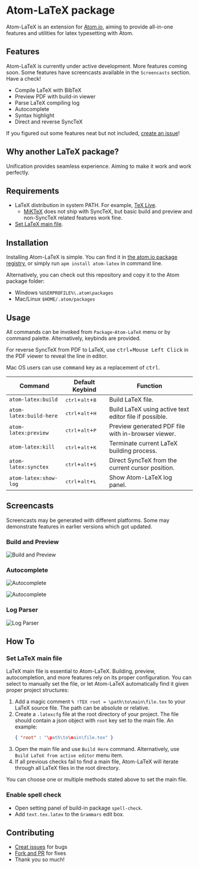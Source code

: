 # Atom-LaTeX package

Atom-LaTeX is an extension for [Atom.io](https://atom.io/), aiming to provide all-in-one features and utilities for latex typesetting with Atom.

## Features

Atom-LaTeX is currently under active development. More features coming soon.
Some features have screencasts available in the `Screencasts` section. Have a check!

- Compile LaTeX with BibTeX
- Preview PDF with build-in viewer
- Parse LaTeX compiling log
- Autocomplete
- Syntax highlight
- Direct and reverse SyncTeX

If you figured out some features neat but not included, [create an issue](https://github.com/James-Yu/Atom-LaTeX/issues/new)!

## Why another LaTeX package?

Unification provides seamless experience. Aiming to make it work and work perfectly.

## Requirements

- LaTeX distribution in system PATH. For example, [TeX Live](https://www.tug.org/texlive/).
  - [MiKTeX](https://miktex.org/) does not ship with SyncTeX, but basic build and preview and non-SyncTeX related features work fine.
- [Set LaTeX main file](#main_file).

## Installation

Installing Atom-LaTeX is simple. You can find it in [the atom.io package registry](https://atom.io/packages/atom-latex), or simply run `apm install atom-latex` in command line.

Alternatively, you can check out this repository and copy it to the Atom package folder:
- Windows `%USERPROFILE%\.atom\packages`
- Mac/Linux `$HOME/.atom/packages`

## Usage

All commands can be invoked from `Package`-`Atom-LaTeX` menu or by command palette. Alternatively, keybinds are provided.

For reverse SyncTeX from PDF to LaTeX, use <kbd>ctrl</kbd>+<kbd>Mouse Left Click</kbd> in the PDF viewer to reveal the line in editor.

Mac OS users can use <kbd>command</kbd> key as a replacement of <kbd>ctrl</kbd>.

| Command               | Default Keybind                             | Function |
|-----------------------|---------------------------------------------|----------|
| `atom-latex:build`      | <kbd>ctrl</kbd>+<kbd>alt</kbd>+<kbd>B</kbd> | Build LaTeX file. |
| `atom-latex:build-here` | <kbd>ctrl</kbd>+<kbd>alt</kbd>+<kbd>H</kbd> | Build LaTeX using active text editor file if possible. |
| `atom-latex:preview`    | <kbd>ctrl</kbd>+<kbd>alt</kbd>+<kbd>P</kbd> | Preview generated PDF file with in-browser viewer. |
| `atom-latex:kill`       | <kbd>ctrl</kbd>+<kbd>alt</kbd>+<kbd>K</kbd> | Terminate current LaTeX building process. |
| `atom-latex:synctex`   | <kbd>ctrl</kbd>+<kbd>alt</kbd>+<kbd>S</kbd> | Direct SyncTeX from the current cursor position. |
| `atom-latex:show-log`   | <kbd>ctrl</kbd>+<kbd>alt</kbd>+<kbd>L</kbd> | Show Atom-LaTeX log panel. |

## Screencasts

Screencasts may be generated with different platforms. Some may demonstrate features in earlier versions which got updated.

### Build and Preview
![Build and Preview](https://raw.githubusercontent.com/James-Yu/Atom-LaTeX/master/figures/build.gif)

### Autocomplete
![Autocomplete](https://raw.githubusercontent.com/James-Yu/Atom-LaTeX/master/figures/command-autocomplete.gif)

![Autocomplete](https://raw.githubusercontent.com/James-Yu/Atom-LaTeX/master/figures/reference-autocomplete.gif)

### Log Parser
![Log Parser](https://raw.githubusercontent.com/James-Yu/Atom-LaTeX/master/figures/log-parser.gif)

## How To
### <a name="main_file"></a>Set LaTeX main file
LaTeX main file is essential to Atom-LaTeX. Building, preview, autocompletion, and more features rely on its proper configuration. You can select to manually set the file, or let Atom-LaTeX automatically find it given proper project structures:

1. Add a magic comment `% !TEX root = \path\to\main\file.tex` to your LaTeX source file. The path can be absolute or relative.
2. Create a `.latexcfg` file at the root directory of your project. The file should contain a json object with `root` key set to the main file. An example:
   ```json
   { "root" : "\path\to\main\file.tex" }
   ```
3. Open the main file and use `Build Here` command. Alternatively, use `Build LaTeX from active editor` menu item.
4. If all previous checks fail to find a main file, Atom-LaTeX will iterate through all LaTeX files in the root directory.

You can choose one or multiple methods stated above to set the main file.

### Enable spell check
- Open setting panel of build-in package `spell-check`.
- Add `text.tex.latex` to the `Grammars` edit box.

## Contributing

- [Creat issues](https://github.com/James-Yu/Atom-LaTeX/issues) for bugs
- [Fork and PR](https://github.com/James-Yu/Atom-LaTeX/pulls) for fixes
- Thank you so much!
